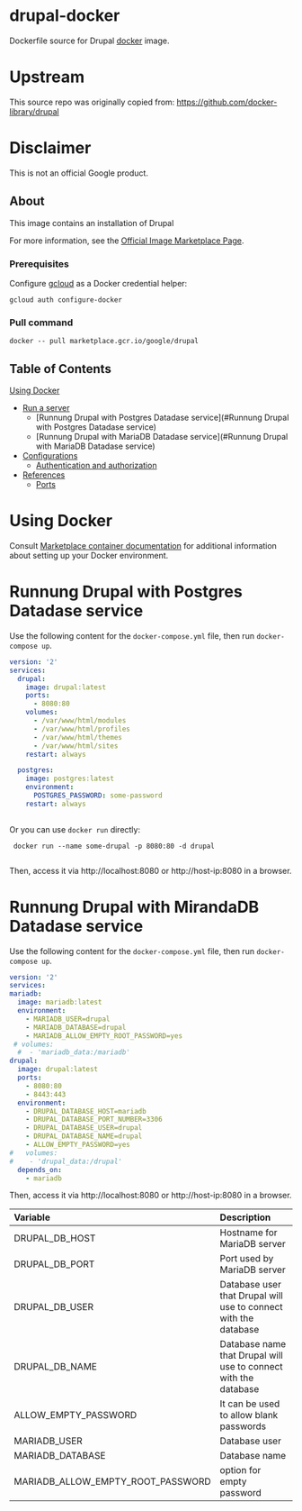 drupal-docker
============

Dockerfile source for Drupal [docker](https://docker.io) image.

# Upstream

This source repo was originally copied from:
https://github.com/docker-library/drupal


# Disclaimer

This is not an official Google product.

## About
This image contains an installation of Drupal

For more information, see the
[Official Image Marketplace Page](to-do).

### Prerequisites

Configure [gcloud](https://cloud.google.com/sdk/gcloud/) as a Docker credential helper:

```shell
gcloud auth configure-docker
```
### Pull command

```shell
docker -- pull marketplace.gcr.io/google/drupal
```
## Table of Contents

 [Using Docker](#using-docker)
  * [Run a  server](#run-a-activemq-server-docker)
    * [Runnung Drupal with Postgres Datadase service](#Runnung Drupal with Postgres Datadase service)
    * [Runnung Drupal with MariaDB Datadase service](#Runnung Drupal with MariaDB Datadase service)
  * [Configurations](#configurations-docker)
    * [Authentication and authorization](#authentication-and-authorization-docker)
* [References](#references)
  * [Ports](#references-ports)

# Using Docker

Consult [Marketplace container documentation](https://cloud.google.com/marketplace/docs/container-images)
for additional information about setting up your Docker environment.

# Runnung Drupal with Postgres Datadase service 

Use the following content for the `docker-compose.yml` file, then run `docker-compose up`.

```yaml
version: '2'
services:
  drupal:
    image: drupal:latest
    ports:
      - 8080:80
    volumes:
      - /var/www/html/modules
      - /var/www/html/profiles
      - /var/www/html/themes
      - /var/www/html/sites
    restart: always

  postgres:
    image: postgres:latest
    environment:
      POSTGRES_PASSWORD: some-password
    restart: always
 
```
 Or you can use `docker run` directly:

```
 docker run --name some-drupal -p 8080:80 -d drupal
 
```
 Then, access it via http://localhost:8080 or http://host-ip:8080 in a browser.
 
# Runnung Drupal with MirandaDB Datadase service 
 
 Use the following content for the `docker-compose.yml` file, then run `docker-compose up`.

 ```yaml
version: '2'
services:
 mariadb:
   image: mariadb:latest
   environment:
     - MARIADB_USER=drupal
     - MARIADB_DATABASE=drupal
     - MARIADB_ALLOW_EMPTY_ROOT_PASSWORD=yes
  # volumes:
   #  - 'mariadb_data:/mariadb'
 drupal:
   image: drupal:latest
   ports:
     - 8080:80
     - 8443:443
   environment:
     - DRUPAL_DATABASE_HOST=mariadb
     - DRUPAL_DATABASE_PORT_NUMBER=3306
     - DRUPAL_DATABASE_USER=drupal
     - DRUPAL_DATABASE_NAME=drupal
     - ALLOW_EMPTY_PASSWORD=yes
#   volumes:
 #    - 'drupal_data:/drupal'
   depends_on:
     - mariadb

```
 Then, access it via http://localhost:8080 or http://host-ip:8080 in a browser.

 | **Variable** | **Description** |
|:-------------|:----------------|
|DRUPAL_DB_HOST | Hostname for MariaDB server|
|DRUPAL_DB_PORT | Port used by MariaDB server|
|DRUPAL_DB_USER | Database user that Drupal will use to connect with the database|
|DRUPAL_DB_NAME | Database name that Drupal will use to connect with the database|
|ALLOW_EMPTY_PASSWORD | It can be used to allow blank passwords|
|MARIADB_USER | Database user|
|MARIADB_DATABASE | Database name|
|MARIADB_ALLOW_EMPTY_ROOT_PASSWORD|option for empty password| 
 


